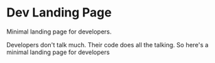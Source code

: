 # Dev Landing Page

Minimal landing page for developers.

Developers don't talk much. Their code does all the talking. So here's a minimal landing page for developers